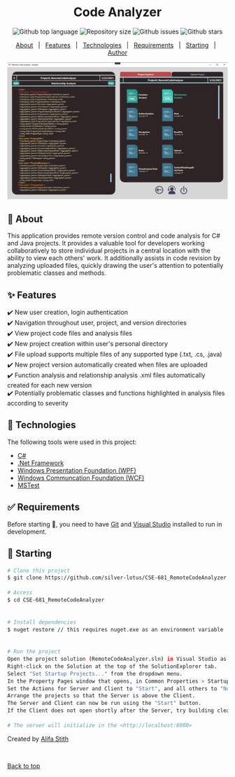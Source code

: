 ﻿<div align="center" id="top"> 
  


</div>

<h1 align="center">Code Analyzer</h1>

<p align="center">
  <img alt="Github top language" src="https://img.shields.io/github/languages/top/silver-lotus/CSE-681_RemoteCodeAnalyzer?color=56BEB8">

  <img alt="Repository size" src="https://img.shields.io/github/repo-size/silver-lotus/CSE-681_RemoteCodeAnalyzer?color=56BEB8">


  <img alt="Github issues" src="https://img.shields.io/github/issues/silver-lotus/CSE-681_RemoteCodeAnalyzer?color=56BEB8" /> 


  <img alt="Github stars" src="https://img.shields.io/github/stars/silver-lotus/CSE-681_RemoteCodeAnalyzer?color=56BEB8" /> 
</p>

<!-- Status -->

<!-- <h4 align="center"> 
	🚧  Code Analyzer 🚀 Under construction...  🚧
</h4> 

<hr> -->

<p align="center">
  <a href="#dart-about">About</a> &#xa0; | &#xa0; 
  <a href="#sparkles-features">Features</a> &#xa0; | &#xa0;
  <a href="#rocket-technologies">Technologies</a> &#xa0; | &#xa0;
  <a href="#white_check_mark-requirements">Requirements</a> &#xa0; | &#xa0;
  <a href="#checkered_flag-starting">Starting</a> &#xa0; | &#xa0;
  <a href="https://github.com/silver-lotus" target="_blank">Author</a>
</p>
<img src="./clientView.png" alt="Code Analyzer" />
<br>

## :dart: About ##

This application provides remote version control and code analysis for C# and Java projects. It provides a valuable tool for developers working collaboratively to store individual projects in a central location with the ability to view each others' work. It additionally assists in code revision by analyzing uploaded files, quickly drawing the user's attention to potentially problematic classes and methods.

## :sparkles: Features ##

:heavy_check_mark: New user creation, login authentication\
:heavy_check_mark: Navigation throughout user, project, and version directories\
:heavy_check_mark: View project code files and analysis files\
:heavy_check_mark: New project creation within user's personal directory\
:heavy_check_mark: File upload supports multiple files of any supported type (.txt, .cs, .java)\
:heavy_check_mark: New project version automatically created when files are uploaded\
:heavy_check_mark: Function analysis and relationship analysis .xml files automatically created for each new version\
:heavy_check_mark: Potentially problematic classes and functions highlighted in analysis files according to severity

## :rocket: Technologies ##

The following tools were used in this project:

- [C#](https://docs.microsoft.com/en-us/dotnet/csharp/)
- [.Net Framework](https://docs.microsoft.com/en-us/dotnet/framework/)
- [Windows Presentation Foundation (WPF)](https://docs.microsoft.com/en-us/dotnet/desktop/wpf/?view=netdesktop-5.0)
- [Windows Communcation Foundation (WCF)](https://docs.microsoft.com/en-us/dotnet/framework/wcf/)
- [MSTest](https://docs.microsoft.com/en-us/visualstudio/test/using-microsoft-visualstudio-testtools-unittesting-members-in-unit-tests?view=vs-2019)


## :white_check_mark: Requirements ##

Before starting :checkered_flag:, you need to have [Git](https://git-scm.com) and [Visual Studio](https://visualstudio.microsoft.com/downloads/) installed to run in development.

## :checkered_flag: Starting ##

```bash
# Clone this project
$ git clone https://github.com/silver-lotus/CSE-681_RemoteCodeAnalyzer.git

# Access
$ cd CSE-681_RemoteCodeAnalyzer


# Install dependencies
$ nuget restore // this requires nuget.exe as an environment variable


# Run the project
Open the project solution (RemoteCodeAnalyzer.sln) in Visual Studio as Administrator. 
Right-click on the Solution at the top of the SolutionExplorer tab. 
Select "Set Startup Projects..." from the dropdown menu. 
In the Property Pages window that opens, in Common Properties > Startup Project, select "Multiple startup projects:". 
Set the Actions for Server and Client to "Start", and all others to "None". 
Arrange the projects so that the Server is above the Client. 
The Server and Client can now be run using the "Start" button. 
If the Client does not open shortly after the Server, try building clean or rebuilding

# The server will initialize in the <http://localhost:8000>
```



Created by <a href="https://github.com/silver-lotus" target="_blank">Alifa Stith</a>

&#xa0;

<a href="#top">Back to top</a>
